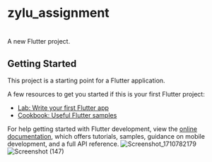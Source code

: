 # <h1> zylu_assignment<h1/>

A new Flutter project.

## Getting Started

This project is a starting point for a Flutter application.

A few resources to get you started if this is your first Flutter project:

- [Lab: Write your first Flutter app](https://docs.flutter.dev/get-started/codelab)
- [Cookbook: Useful Flutter samples](https://docs.flutter.dev/cookbook)

For help getting started with Flutter development, view the
[online documentation](https://docs.flutter.dev/), which offers tutorials,
samples, guidance on mobile development, and a full API reference.
![Screenshot_1710782179](https://github.com/Arjun6112/zylu_assignment/assets/42464122/24460802-3f14-44f4-872f-18d5d0acb3db)
![Screenshot (147)](https://github.com/Arjun6112/zylu_assignment/assets/42464122/901c584d-7ae8-4e4e-9caf-d00631fc050c)
